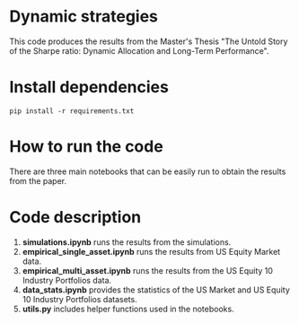 # Dynamic strategies
This code produces the results from the Master's Thesis "The Untold Story of the Sharpe ratio: Dynamic Allocation and Long-Term Performance".

# Install dependencies
```shell
pip install -r requirements.txt
```
# How to run the code
There are three main notebooks that can be easily run to obtain the results from the paper.

# Code description
1. **simulations.ipynb** runs the results from the simulations.
2. **empirical_single_asset.ipynb** runs the results from US Equity Market data.
3. **empirical_multi_asset.ipynb** runs the results from the US Equity 10 Industry Portfolios data.
4. **data_stats.ipynb** provides the statistics of the US Market and US Equity 10 Industry Portfolios datasets.
4. **utils.py** includes helper functions used in the notebooks. 

